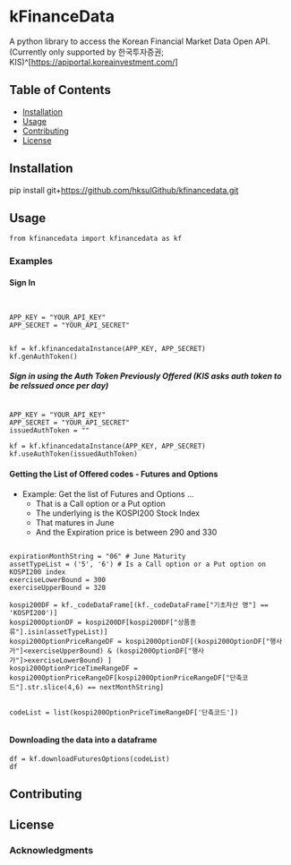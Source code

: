 # kFinanceData

A python library to access the Korean Financial Market Data Open API. (Currently only supported by 한국투자증권; KIS)^[https://apiportal.koreainvestment.com/]


## Table of Contents

- [Installation](#installation)
- [Usage](#usage)
- [Contributing](#contributing)
- [License](#license)

## Installation

pip install git+https://github.com/hksulGithub/kfinancedata.git


## Usage

```
from kfinancedata import kfinancedata as kf
```

### Examples


#### Sign In
```
 

APP_KEY = "YOUR_API_KEY"
APP_SECRET = "YOUR_API_SECRET" 


kf = kf.kfinancedataInstance(APP_KEY, APP_SECRET)
kf.genAuthToken()

```

##### Sign in using the Auth Token Previously Offered (KIS asks auth token to be reIssued once per day)
```

APP_KEY = "YOUR_API_KEY"
APP_SECRET = "YOUR_API_SECRET" 
issuedAuthToken = ""

kf = kf.kfinancedataInstance(APP_KEY, APP_SECRET)
kf.useAuthToken(issuedAuthToken)

```


#### Getting the List of Offered codes - Futures and Options

- Example: Get the list of Futures and Options ...
  - That is a Call option or a Put option 
  - The underlying is the KOSPI200 Stock Index
  - That matures in June
  - And the Expiration price is between 290 and 330
  

```

expirationMonthString = "06" # June Maturity
assetTypeList = ('5', '6') # Is a Call option or a Put option on KOSPI200 index
exerciseLowerBound = 300
exerciseUpperBound = 320

kospi200DF = kf._codeDataFrame[(kf._codeDataFrame["기초자산 명"] == 'KOSPI200')]
kospi200OptionDF = kospi200DF[kospi200DF["상품종류"].isin(assetTypeList)] 
kospi200OptionPriceRangeDF = kospi200OptionDF[(kospi200OptionDF["행사가"]<exerciseUpperBound) & (kospi200OptionDF["행사가"]>exerciseLowerBound) ]
kospi200OptionPriceTimeRangeDF = kospi200OptionPriceRangeDF[kospi200OptionPriceRangeDF["단축코드"].str.slice(4,6) == nextMonthString]


codeList = list(kospi200OptionPriceTimeRangeDF['단축코드'])


```


#### Downloading the data into a dataframe

```
df = kf.downloadFuturesOptions(codeList) 
df

```

## Contributing


## License


### Acknowledgments

